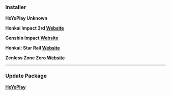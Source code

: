 ### Installer

**HoYoPlay 
Unknown**

**Honkai Impact 3rd
[Website]()**

**Genshin Impact 
[Website](https://download-porter.hoyoverse.com/download-porter/2025/05/16/GenshinImpact_install_202504281655.exe)**

**Honkai: Star Rail 
[Website](https://download-porter.hoyoverse.com/download-porter/2025/05/06/3.3_0506_setup_hoyoverse.exe)**

**Zenless Zone Zero
[Website](https://download-porter.hoyoverse.com/download-porter/2025/05/17/ZenlessZoneZero_setup_202504291527.exe)**

---

### Update Package
**[HoYoPlay](https://hyp-webstatic.hoyoverse.com/hyp-client/VYTpXlbWo8_1.7.3.261_1_1_cps_hyp_global_VYTpXlbWo8_21hoyoverse_202505081105_YXxcagMy.zip)**
